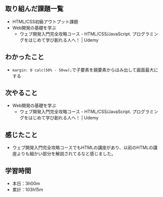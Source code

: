 ## 取り組んだ課題一覧
- HTML/CSS初級アウトプット課題
- Web開発の基礎を学ぶ
  - ウェブ開発入門完全攻略コース - HTML/CSS/JavaScript. プログラミングをはじめて学び創れる人へ！ | Udemy
## わかったこと
- `margin: 0 calc(50% - 50vw);`で子要素を親要素からはみ出して画面最大にする
## 次やること
- Web開発の基礎を学ぶ
  - ウェブ開発入門完全攻略コース - HTML/CSS/JavaScript. プログラミングをはじめて学び創れる人へ！ | Udemy
## 感じたこと
- ウェブ開発入門完全攻略コースでもHTMLの講座があり、以前のHTMLの講座よりも細かい部分を解説されてるなと感じました。
## 学習時間
- 本日：3h00m
- 累計：103h15m 
